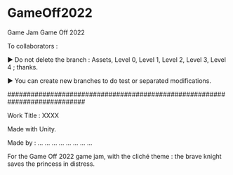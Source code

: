# GameOff2022
Game Jam Game Off 2022

To collaborators :

► Do not delete the branch : Assets, Level 0, Level 1, Level 2, Level 3, Level 4 ; thanks.

► You can create new branches to do test or separated modifications.

############################################################################

Work Title : XXXX

Made with Unity.

Made by : 
...
...
...
...
...
...
...
...

For the Game Off 2022 game jam, with the cliché theme : the brave knight saves the princess in distress.
